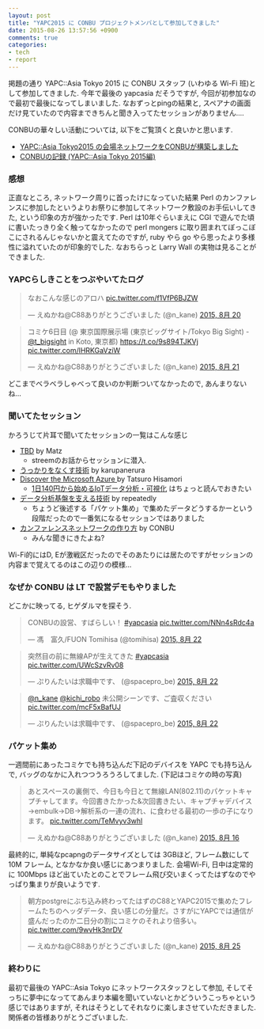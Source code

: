 ```yaml
---
layout: post
title: "YAPC2015 に CONBU プロジェクトメンバとして参加してきました"
date: 2015-08-26 13:57:56 +0900
comments: true
categories: 
- tech
- report
---
```


掲題の通り YAPC::Asia Tokyo 2015 に CONBU スタッフ (いわゆる Wi-Fi 班)として参加してきました.
今年で最後の yapcasia だそうですが, 今回が初参加なので最初で最後になってしまいました.
なおずっとpingの結果と, スペアナの画面だけ見ていたので内容まできちんと聞き入ってたセッションがありません....

CONBUの華々しい活動については, 以下をご覧頂くと良いかと思います.

- [YAPC::Asia Tokyo2015 の会場ネットワークをCONBUが構築しました](http://tsuchinoko.dmmlabs.com/?p=2122)
- [CONBUの記録 (YAPC::Asia Tokyo 2015編)](http://togetter.com/li/864607)


### 感想

正直なところ, ネットワーク周りに首ったけになっていた結果 Perl のカンファレンスに参加したというよりお祭りに参加してネットワーク敷設のお手伝いしてきた, という印象の方が強かったです. Perl は10年ぐらいまえに CGI で遊んでた頃に書いたっきり全く触ってなかったので perl mongers に取り囲まれてぼっこぼこにされるんじゃないかと震えてたのですが, ruby やら go やら思ったより多様性に溢れていたのが印象的でした. なおちらっと Larry Wall の実物は見ることができました.

### YAPCらしきことをつぶやいてたログ

<blockquote class="twitter-tweet" lang="ja"><p lang="ja" dir="ltr">なおこんな感じのアロハ <a href="http://t.co/f1VfP6BJZW">pic.twitter.com/f1VfP6BJZW</a></p>&mdash; えぬかね@C88ありがとうございました (@n_kane) <a href="https://twitter.com/n_kane/status/634266022900400128">2015, 8月 20</a></blockquote>
<script async src="//platform.twitter.com/widgets.js" charset="utf-8"></script>

<blockquote class="twitter-tweet" lang="ja"><p lang="ja" dir="ltr">コミケ6日目 (@ 東京国際展示場 (東京ビッグサイト/Tokyo Big Sight) - <a href="https://twitter.com/T_Bigsight">@t_bigsight</a> in Koto, 東京都) <a href="https://t.co/9s894TJKVj">https://t.co/9s894TJKVj</a> <a href="http://t.co/lHRKGaVziW">pic.twitter.com/lHRKGaVziW</a></p>&mdash; えぬかね@C88ありがとうございました (@n_kane) <a href="https://twitter.com/n_kane/status/634876158719361024">2015, 8月 21</a></blockquote>
<script async src="//platform.twitter.com/widgets.js" charset="utf-8"></script>

どこまでベラベラしゃべって良いのか判断ついてなかったので, あんまりないね...

### 聞いてたセッション

かろうじて片耳で聞いてたセッションの一覧はこんな感じ

- [TBD](http://yapcasia.org/2015/talk/show/cc0ec485-1879-11e5-aca1-525412004261) by Matz
  - streemのお話からセッションに潜入. 
- [うっかりをなくす技術](http://yapcasia.org/2015/talk/show/523b9508-0d77-11e5-8174-67dc7d574c3a) by karupanerura
- [Discover the Microsoft Azure ](http://yapcasia.org/2015/talk/show/39a15ad4-0ff5-11e5-a984-d7f07d574c3a) by Tatsuro Hisamori
  - [1日140円から始めるIoTデータ分析・可視化](https://docs.com/hisamori-tatsur/1104) はちょっと読んでおきたい
- [データ分析基盤を支える技術](http://yapcasia.org/2015/talk/show/dd8ce20e-fad2-11e4-b6e7-8ab37d574c3a)  by repeatedly
  - ちょうど後述する「パケット集め」で集めたデータどうするかーという段階だったので一番気になるセッションではありました
- [カンファレンスネットワークの作り方](http://yapcasia.org/2015/talk/show/81342dae-1351-11e5-ab94-d9f87d574c3a) by CONBU
  - みんな聞きにきたよね?

Wi-Fi的にはD, Eが激戦区だったのでそのあたりには居たのですがセッションの内容まで覚えてるのはこの辺りの模様...

### なぜか CONBU は LT で設営デモもやりました

どこかに映ってる, ヒゲダルマを探そう.

<blockquote class="twitter-tweet" lang="ja"><p lang="ja" dir="ltr">CONBUの設営、すばらしい！ <a href="https://twitter.com/hashtag/yapcasia?src=hash">#yapcasia</a> <a href="http://t.co/NNn4sRdc4a">pic.twitter.com/NNn4sRdc4a</a></p>&mdash; 馮　富久/FUON Tomihisa (@tomihisa) <a href="https://twitter.com/tomihisa/status/635003905504481280">2015, 8月 22</a></blockquote>
<script async src="//platform.twitter.com/widgets.js" charset="utf-8"></script>

<blockquote class="twitter-tweet" lang="ja"><p lang="ja" dir="ltr">突然目の前に無線APが生えてきた <a href="https://twitter.com/hashtag/yapcasia?src=hash">#yapcasia</a> <a href="http://t.co/UWcSzvRv08">pic.twitter.com/UWcSzvRv08</a></p>&mdash; ぷりんたいは求職中です、 (@spacepro_be) <a href="https://twitter.com/spacepro_be/status/635004222291902464">2015, 8月 22</a></blockquote>
<script async src="//platform.twitter.com/widgets.js" charset="utf-8"></script>

<blockquote class="twitter-tweet" lang="ja"><p lang="ja" dir="ltr"><a href="https://twitter.com/n_kane">@n_kane</a> <a href="https://twitter.com/kichi_robo">@kichi_robo</a> 未公開シーンです、ご査収ください <a href="http://t.co/mcF5xBafUJ">pic.twitter.com/mcF5xBafUJ</a></p>&mdash; ぷりんたいは求職中です、 (@spacepro_be) <a href="https://twitter.com/spacepro_be/status/635038626984816640">2015, 8月 22</a></blockquote>
<script async src="//platform.twitter.com/widgets.js" charset="utf-8"></script>


### パケット集め

一週間前にあったコミケでも持ち込んだ下記のデバイスを YAPC でも持ち込んで, バッグのなかに入れつつうろうろしてました.
(下記はコミケの時の写真)

<blockquote class="twitter-tweet" lang="ja"><p lang="ja" dir="ltr">あとスペースの裏側で、今日も今日とて無線LAN(802.11)のパケットキャプチャしてます。今回書きたかった&amp;次回書きたい、キャプチャデバイス→embulk→DB→解析系の一連の流れ、に食わせる最初の一歩の子になります。 <a href="http://t.co/TeMvyv3whl">pic.twitter.com/TeMvyv3whl</a></p>&mdash; えぬかね@C88ありがとうございました (@n_kane) <a href="https://twitter.com/n_kane/status/632757086124838912">2015, 8月 16</a></blockquote>
<script async src="//platform.twitter.com/widgets.js" charset="utf-8"></script>


最終的に, 単純なpcapngのデータサイズとしては 3GBほど, フレーム数にして 10M フレーム, となかなか良い感じにあつまりました.
会場Wi-Fi, 日中は定常的に 100Mbps ほど出ていたとのことでフレーム飛び交いまくってたはずなのでやっぱり集まりが良いようです.

<blockquote class="twitter-tweet" lang="ja"><p lang="ja" dir="ltr">朝方postgreにぶち込み終わってたはずのC88とYAPC2015で集めたフレームたちのヘッダデータ、良い感じの分量だ。さすがにYAPCでは通信が盛んだったのか二日分の割にコミケのそれより倍多い。 <a href="http://t.co/9wvHk3nrDV">pic.twitter.com/9wvHk3nrDV</a></p>&mdash; えぬかね@C88ありがとうございました (@n_kane) <a href="https://twitter.com/n_kane/status/636094941878292480">2015, 8月 25</a></blockquote>
<script async src="//platform.twitter.com/widgets.js" charset="utf-8"></script>


### 終わりに

最初で最後の YAPC::Asia Tokyo にネットワークスタッフとして参加, そしてそっちに夢中になっててあんまり本編を聞いていないとかどういうこっちゃという感じではありますが, それはそうとしてそれなりに楽しまさせていただきました. 関係者の皆様ありがとうございました.
